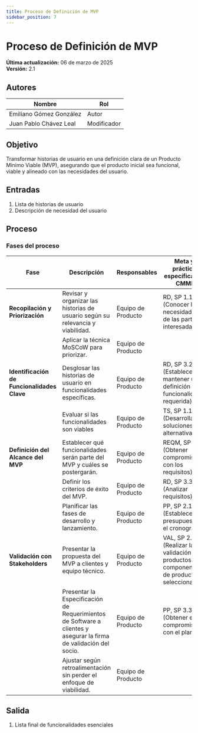 ```yaml
---
title: Proceso de Definición de MVP  
sidebar_position: 7
---
```


# Proceso de Definición de MVP

**Última actualización:** 06 de marzo de 2025  
**Versión:** 2.1

## Autores  
| Nombre                  | Rol   |
|-------------------------|-------|
| Emiliano Gómez González | Autor |
| Juan Pablo Chávez Leal  | Modificador|

## Objetivo  
Transformar historias de usuario en una definición clara de un Producto Mínimo Viable (MVP), asegurando que el producto inicial sea funcional, viable y alineado con las necesidades del usuario.

## Entradas  
1. Lista de historias de usuario   
2. Descripción de necesidad del usuario  

## Proceso  

### Fases del proceso  

| **Fase**                            | **Descripción** | **Responsables** | **Meta y práctica específica del CMMI** |
|--------------------------------------|----------------|------------------|--------------------------|
| **Recopilación y Priorización** | Revisar y organizar las historias de usuario según su relevancia y viabilidad. | Equipo de Producto | RD, SP 1.1 (Conocer las necesidades de las partes interesadas) |
| | Aplicar la técnica MoSCoW para priorizar. | Equipo de Producto |  |
| **Identificación de Funcionalidades Clave** | Desglosar las historias de usuario en funcionalidades específicas. | Equipo de Producto | RD, SP 3.2 (Establecer y mantener una definición de la funcionalidad requerida) |
| | Evaluar si las funcionalidades son viables | Equipo de Producto | TS, SP 1.1 (Desarrollar soluciones alternativas) |
| **Definición del Alcance del MVP** | Establecer qué funcionalidades serán parte del MVP y cuáles se postergarán. | Equipo de Producto | REQM, SP 1.2 (Obtener compromiso con los requisitos) |
| | Definir los criterios de éxito del MVP. | Equipo de Producto | RD, SP 3.3 (Analizar requisitos) |
| | Planificar las fases de desarrollo y lanzamiento. | Equipo de Producto | PP, SP 2.1 (Establecer el presupuesto y el cronograma) |
| **Validación con Stakeholders** | Presentar la propuesta del MVP a clientes y equipo técnico. | Equipo de Producto | VAL, SP 2.1 (Realizar la validación de productos o componentes de productos seleccionados) |
| | Presentar la Especificación de Requerimientos de Software a clientes y asegurar la firma de validación del socio.| Equipo de Producto | PP, SP 3.3 (Obtener el compromiso con el plan.)
| | Ajustar según retroalimentación sin perder el enfoque de viabilidad. | Equipo de Producto |  |


## Salida   
1. Lista final de funcionalidades esenciales  
